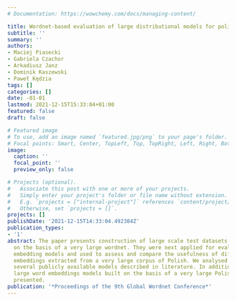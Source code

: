 ```yaml
---
# Documentation: https://wowchemy.com/docs/managing-content/

title: Wordnet-based evaluation of large distributional models for polish
subtitle: ''
summary: ''
authors:
- Maciej Piasecki
- Gabriela Czachor
- Arkadiusz Janz
- Dominik Kaszewski
- Paweł Kędzia
tags: []
categories: []
date: -01-01
lastmod: 2021-12-15T15:33:04+01:00
featured: false
draft: false

# Featured image
# To use, add an image named `featured.jpg/png` to your page's folder.
# Focal points: Smart, Center, TopLeft, Top, TopRight, Left, Right, BottomLeft, Bottom, BottomRight.
image:
  caption: ''
  focal_point: ''
  preview_only: false

# Projects (optional).
#   Associate this post with one or more of your projects.
#   Simply enter your project's folder or file name without extension.
#   E.g. `projects = ["internal-project"]` references `content/project/deep-learning/index.md`.
#   Otherwise, set `projects = []`.
projects: []
publishDate: '2021-12-15T14:33:04.492384Z'
publication_types:
- '1'
abstract: The paper presents construction of large scale test datasets for word embeddings
  on the basis of a very large wordnet. They were next applied for evaluation of word
  embedding models and used to assess and compare the usefulness of different word
  embeddings extracted from a very large corpus of Polish. We analysed also and compared
  several publicly available models described in literature. In addition, several
  large word embeddings models built on the basis of a very large Polish corpus are
  presented.
publication: '*Proceedings of the 9th Global Wordnet Conference*'
---
```

